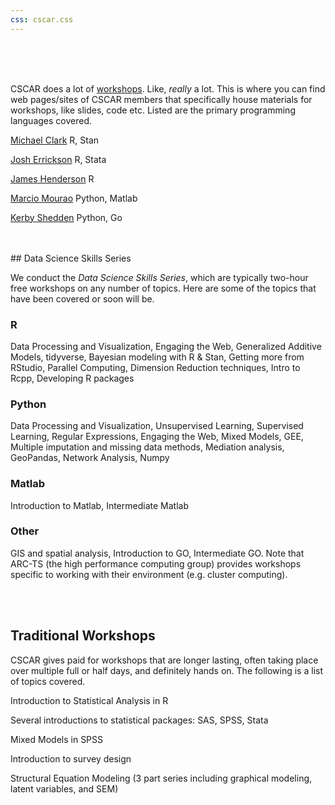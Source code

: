 ```yaml
---
css: cscar.css
---
```


<br>
<br>
<br>

CSCAR does a lot of [workshops](http://cscar.research.umich.edu/events/category/workshops/). Like, *really* a lot. This is where you can find web pages/sites of CSCAR members that specifically house materials for workshops, like slides, code etc.  Listed are the primary programming languages covered.


[Michael Clark](https://m-clark.github.io/workshops/) R, Stan

[Josh Errickson](https://github.com/josherrickson) R, Stata

[James Henderson](https://github.com/jbhender/Workshops) R

[Marcio Mourao](https://marcio-mourao.github.io/) Python, Matlab

[Kerby Shedden](https://kshedden.github.io/) Python, Go

<br>
<br>
## Data Science Skills Series

We conduct the *Data Science Skills Series*, which are typically two-hour free workshops on any number of topics. Here are some of the topics that have been covered or soon will be.

### R

Data Processing and Visualization, Engaging the Web, Generalized Additive Models, tidyverse, Bayesian modeling with R & Stan, Getting more from RStudio, Parallel Computing, Dimension Reduction techniques, Intro to Rcpp, Developing R packages


### Python

Data Processing and Visualization, Unsupervised Learning,  Supervised Learning, Regular Expressions, Engaging the Web, Mixed Models, GEE, Multiple imputation and missing data methods, Mediation analysis, GeoPandas, Network Analysis, Numpy


### Matlab

Introduction to Matlab, Intermediate Matlab

### Other

GIS and spatial analysis, Introduction to GO, Intermediate GO. Note that ARC-TS (the high performance computing group) provides workshops specific to working with their environment (e.g. cluster computing).


<br>
<br>

## Traditional Workshops

CSCAR  gives paid for workshops that are longer lasting, often taking place over multiple full or half days, and definitely hands on.    The following is a list of topics covered.

Introduction to Statistical Analysis in R

Several introductions to statistical packages: SAS, SPSS, Stata

Mixed Models in SPSS

Introduction to survey design

Structural Equation Modeling (3 part series including graphical modeling, latent variables, and SEM)
